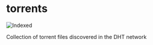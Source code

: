 torrents 
========
![Indexed](https://img.shields.io/badge/indexed-127050-blue)

Collection of torrent files discovered in the DHT network

